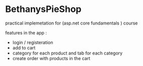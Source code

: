 # BethanysPieShop
practical implemetation for (asp.net core fundamentals ) course

features in the app : 
- login / registeration
- add to cart 
- category for each product and tab for each category
- create order with products in the cart
